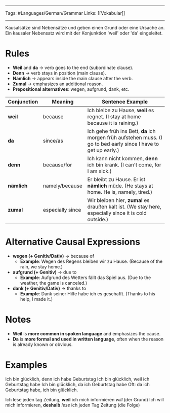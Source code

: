 ___
Tags: #Languages/German/Grammar 
Links: [[Vokabular]]
___

Kausalsätze sind Nebensätze und geben einen Grund oder eine Ursache an. Ein kausaler Nebensatz wird mit der Konjunktion 'weil' oder 'da' eingeleitet.

# Rules
- **Weil** and **da** → verb goes to the end (subordinate clause).
- **Denn** → verb stays in position (main clause).
- **Nämlich** → appears inside the main clause after the verb.
- **Zumal** → emphasizes an additional reason.
- **Prepositional alternatives**: wegen, aufgrund, dank, etc.

|Conjunction|Meaning|Sentence Example|
|---|---|---|
|**weil**|because|Ich bleibe zu Hause, **weil** es regnet. (I stay at home because it is raining.)|
|**da**|since/as|Ich gehe früh ins Bett, **da** ich morgen früh aufstehen muss. (I go to bed early since I have to get up early.)|
|**denn**|because/for|Ich kann nicht kommen, **denn** ich bin krank. (I can't come, for I am sick.)|
|**nämlich**|namely/because|Er bleibt zu Hause. Er ist **nämlich** müde. (He stays at home. He is, namely, tired.)|
|**zumal**|especially since|Wir bleiben hier, **zumal** es draußen kalt ist. (We stay here, especially since it is cold outside.)|

# Alternative Causal Expressions

- **wegen (+ Genitiv/Dativ)** → because of
    - **Example**: Wegen des Regens bleiben wir zu Hause. (Because of the rain, we stay home.)
- **aufgrund (+ Genitiv)** → due to
    - **Example**: Aufgrund des Wetters fällt das Spiel aus. (Due to the weather, the game is canceled.)
- **dank (+ Genitiv/Dativ)** → thanks to
    - **Example**: Dank seiner Hilfe habe ich es geschafft. (Thanks to his help, I made it.)

# Notes
- **Weil** is **more common in spoken language** and emphasizes the cause.
- **Da** is **more formal and used in written language**, often when the reason is already known or obvious.

# Examples
Ich bin glücklich, denn ich habe Geburtstag
Ich bin glücklich, weil ich Geburtstag habe
Ich bin glücklich, da ich Geburtstag habe
Oft: da ich Geburtstag habe, ich bin glücklich.

Ich lese jeden tag Zeitung, **weil** ich mich informieren _will_ (der Grund)
Ich will mich informieren, **deshalb** _lese_ ich jeden Tag Zeitung (die Folge)